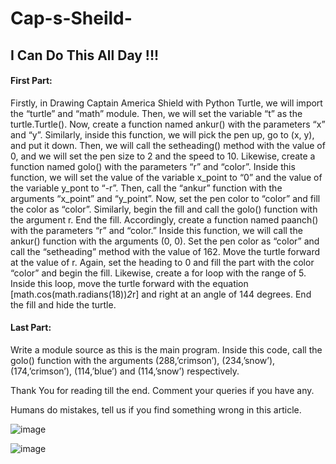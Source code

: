 # Cap-s-Sheild-
## I Can Do This All Day !!!


#### First Part:
Firstly, in Drawing Captain America Shield with Python Turtle, we will import the “turtle” and “math” module. Then, we will set the variable “t” as the turtle.Turtle(). Now, create a function named ankur() with the parameters “x” and “y”. Similarly, inside this function, we will pick the pen up, go to (x, y), and put it down. Then, we will call the setheading() method with the value of 0, and we will set the pen size to 2 and the speed to 10.
Likewise, create a function named golo() with the parameters “r” and “color”. Inside this function, we will set the value of the variable x_point to “0” and the value of the variable y_pont to “-r”. Then, call the “ankur” function with the arguments “x_point” and “y_point”. Now, set the pen color to “color” and fill the color as “color”. Similarly, begin the fill and call the golo() function with the argument r. End the fill.
Accordingly, create a function named paanch() with the parameters “r” and “color.” Inside this function, we will call the ankur() function with the arguments (0, 0). Set the pen color as “color” and call the “setheading” method with the value of 162. Move the turtle forward at the value of r. Again, set the heading to 0 and fill the part with the color “color” and begin the fill. Likewise, create a for loop with the range of 5. Inside this loop, move the turtle forward with the equation [math.cos(math.radians(18))*2*r] and right at an angle of 144 degrees. End the fill and hide the turtle.

#### Last Part:
Write a module source as this is the main program. Inside this code, call the golo() function with the arguments (288,’crimson’), (234,’snow’), (174,’crimson’), (114,’blue’) and (114,’snow’) respectively.

Thank You for reading till the end. Comment your queries if you have any.

Humans do mistakes, tell us if you find something wrong in this article.

![image](https://user-images.githubusercontent.com/72465037/163439139-01f6aa40-aece-42e5-81b2-378a48a13d3d.png)




![image](https://user-images.githubusercontent.com/72465037/163439504-3a3b1c48-5db7-4172-a9ad-bf822eec505e.png)

